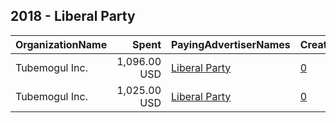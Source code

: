 ## 2018 - Liberal Party 
|OrganizationName|Spent|PayingAdvertiserNames|CreativeUrls|Impressions|Genders|AgeBrackets|CountryCodes|BillingAddresses|CandidateBallotInformation|
|:---|---:|:---|:---|---:|:---|:---|:---|:---|:---|
|Tubemogul  Inc.|1,096.00 USD|[Liberal Party](2018/Liberal_Party.md)|[0](https://www.snap.com/political-ads/asset/d02f2534cf7250c42bee983d2bc05371879fa8868fecd8939d7960a364669f14?mediaType=mp4)|365,035|FEMALE||australia|"1250 53rd Street,,,Emeryville,94608,US"||
|Tubemogul  Inc.|1,025.00 USD|[Liberal Party](2018/Liberal_Party.md)|[0](https://www.snap.com/political-ads/asset/c6cbb3af18e07948d9913227e9e10433a4bc9e10e4b6bca2be1005c2ab8d0699?mediaType=mp4)|335,092|FEMALE||australia|"1250 53rd Street,,,Emeryville,94608,US"||
